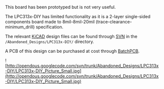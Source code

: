 This board has been prototyped but is not very useful.

The LPC313x-DIY has limited functionality as it is a 2-layer single-sided components board made to 8mil-8mil-20mil (trace-clearance-minimum\_drill) specification.

The relevant [KiCAD](http://www.lis.inpg.fr/realise_au_lis/kicad/) design files can be found through [SVN](http://code.google.com/p/opendous/source/checkout) in the `/Abandoned_Designs/LPC313x-DIY/` directory.

A PCB of this design can be purchased at cost through [BatchPCB](http://batchpcb.com/index.php/Products/44279).

![http://opendous.googlecode.com/svn/trunk/Abandoned_Designs/LPC313x-DIY/LPC313x-DIY_Picture_Small.jpg](http://opendous.googlecode.com/svn/trunk/Abandoned_Designs/LPC313x-DIY/LPC313x-DIY_Picture_Small.jpg)